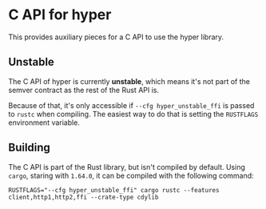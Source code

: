# C API for hyper

This provides auxiliary pieces for a C API to use the hyper library.

## Unstable

The C API of hyper is currently **unstable**, which means it's not part of the semver contract as the rest of the Rust API is.

Because of that, it's only accessible if `--cfg hyper_unstable_ffi` is passed to `rustc` when compiling. The easiest way to do that is setting the `RUSTFLAGS` environment variable.

## Building

The C API is part of the Rust library, but isn't compiled by default. Using `cargo`, staring with `1.64.0`, it can be compiled with the following command:

```
RUSTFLAGS="--cfg hyper_unstable_ffi" cargo rustc --features client,http1,http2,ffi --crate-type cdylib
```
